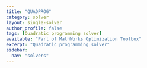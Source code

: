 ```yaml
---
title: "QUADPROG"
category: solver
layout: single-solver
author_profile: false
tags: [Quadratic programming solver]
available: "Part of MathWorks Optimization Toolbox"
excerpt: "Quadratic programming solver"
sidebar:
  nav: "solvers"
---
```

